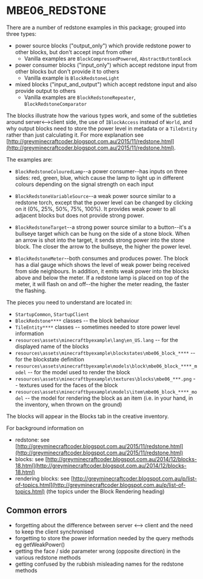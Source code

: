 # MBE06_REDSTONE

There are a number of redstone examples in this package; grouped into three types:

* power source blocks ("output_only") which provide redstone power to other blocks, but don't accept input from other
    * Vanilla examples are `BlockCompressedPowered`, `AbstractButtonBlock`
* power consumer blocks ("input_only") which accept redstone input from other blocks but don't provide it to others
    * Vanilla example is `BlockRedstoneLight`
* mixed blocks ("input_and_output") which accept redstone input and also provide output to others
    * Vanilla examples are `BlockRedstoneRepeater`, `BlockRedstoneComparator`

The blocks illustrate how the various types work, and some of the subtleties around server<-->client side, the use of `IBlockAccess` instead of `World`, and why output blocks need to store the power level in metadata or a `TileEntity` rather than just calculating it. For more explanation see [http://greyminecraftcoder.blogspot.com.au/2015/11/redstone.html](http://greyminecraftcoder.blogspot.com.au/2015/11/redstone.html).

The examples are:

* `BlockRedstoneColouredLamp`--a power consumer--has inputs on three sides: red, green, blue, which cause the lamp to light up in different colours depending on the signal strength on each input

* `BlockRedstoneVariableSource`--a weak power source similar to a redstone torch, except that the power level can be changed by clicking on it (0%, 25%, 50%, 75%, 100%).  It provides weak power to all adjacent blocks but does not provide strong power. 

* `BlockRedstoneTarget`--a strong power source similar to a button--it's a bullseye target which can be hung on the side of a stone block. When an arrow is shot into the target, it sends strong power into the stone block. The closer the arrow to the bullseye, the higher the power level.
* `BlockRedstoneMeter`--both consumes and produces power. The block has a dial gauge which shows the level of weak power being received from side neighbours. In addition, it emits weak power into the blocks above and below the meter. If a redstone lamp is placed on top of the meter, it will flash on and off--the higher the meter reading, the faster the flashing.

The pieces you need to understand are located in:

* `StartupCommon`, `StartupClient`
* `BlockRedstone****` classes -- the block behaviour
* `TileEntity****` classes -- sometimes needed to store power level information
* `resources\assets\minecraftbyexample\lang\en_US.lang` -- for the displayed name of the blocks
* `resources\assets\minecraftbyexample\blockstates\mbe06_block_****` -- for the blockstate definition
* `resources\assets\minecraftbyexample\models\block\mbe06_block_****_model` -- for the model used to render the block
* `resources\assets\minecraftbyexample\textures\blocks\mbe06_***.png` -- textures used for the faces of the block
* `resources\assets\minecraftbyexample\models\item\mbe06_block_****_model` -- the model for rendering the block as an item (i.e. in your hand, in the inventory, when thrown on the ground)

The blocks will appear in the Blocks tab in the creative inventory.

For background information on
* redstone: see [http://greyminecraftcoder.blogspot.com.au/2015/11/redstone.html](http://greyminecraftcoder.blogspot.com.au/2015/11/redstone.html)
* blocks: see [http://greyminecraftcoder.blogspot.com.au/2014/12/blocks-18.html](http://greyminecraftcoder.blogspot.com.au/2014/12/blocks-18.html)
* rendering blocks: see [http://greyminecraftcoder.blogspot.com.au/p/list-of-topics.html](http://greyminecraftcoder.blogspot.com.au/p/list-of-topics.html) (the topics under the Block Rendering heading)

## Common errors

* forgetting about the difference between server <--> client and the need to keep the client synchronised
* forgetting to store the power information needed by the query methods eg getWeakPower()
* getting the face / side parameter wrong (opposite direction) in the various redstone methods
* getting confused by the rubbish misleading names for the redstone methods
